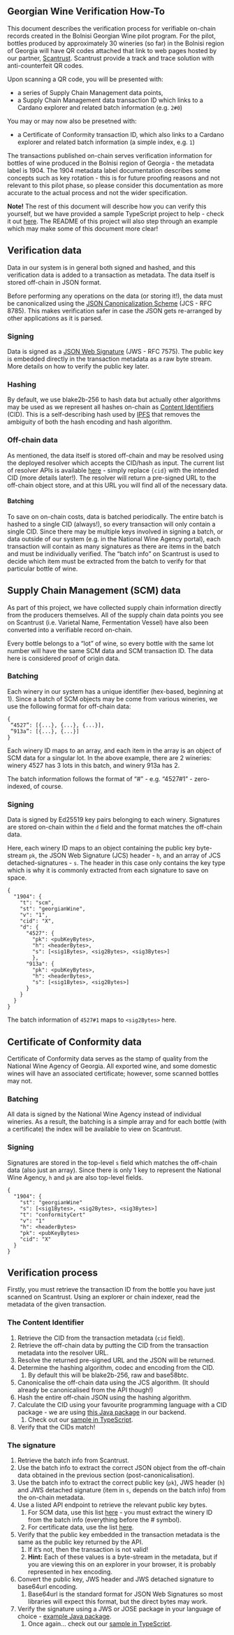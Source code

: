 ## Georgian Wine Verification How-To
This document describes the verification process for verifiable on-chain records created in the Bolnisi Georgian Wine pilot program.
For the pilot, bottles produced by approximately 30 wineries (so far) in the Bolnisi region of Georgia will have QR codes attached that link to web pages hosted by our partner, [Scantrust](https://www.scantrust.com/).
Scantrust provide a track and trace solution with anti-counterfeit QR codes.

Upon scanning a QR code, you will be presented with:
- a series of Supply Chain Management data points,
- a Supply Chain Management data transaction ID which links to a Cardano explorer and related batch information (e.g. `2#0`)

You may or may now also be presetned with:
- a Certificate of Conformity transaction ID, which also links to a Cardano explorer and related batch information (a simple index, e.g. `1`)

The transactions published on-chain serves verification information for bottles of wine produced in the Bolnisi region of Georgia - the metadata label is 1904.
The 1904 metadata label documentation describes some concepts such as key rotation - this is for future proofing reasons and not relevant to this pilot phase, so please consider this documentation as more accurate to the actual process and not the wider specification.

**Note!** The rest of this document will describe how you can verify this yourself, but we have provided a sample TypeScript project to help - check it out [here](./verification-scripts/).
The README of this project will also step through an example which may make some of this document more clear!

## Verification data
Data in our system is in general both signed and hashed, and this verification data is added to a transaction as metadata.
The data itself is stored off-chain in JSON format.

Before performing any operations on the data (or storing it!), the data must be canonicalized using the [JSON Canonicalization Scheme](https://www.rfc-editor.org/rfc/rfc8785) (JCS - RFC 8785).
This makes verification safer in case the JSON gets re-arranged by other applications as it is parsed.

### Signing
Data is signed as a [JSON Web Signature](https://datatracker.ietf.org/doc/html/rfc7515) (JWS - RFC 7575). 
The public key is embedded directly in the transaction metadata as a raw byte stream.
More details on how to verify the public key later.

### Hashing
By default, we use blake2b-256 to hash data but actually other algorithms may be used as we represent all hashes on-chain as [Content Identifiers](https://github.com/multiformats/cid) (CID).
This is a self-describing hash used by [IPFS](https://ipfs.tech/) that removes the ambiguity of both the hash encoding and hash algorithm.

### Off-chain data
As mentioned, the data itself is stored off-chain and may be resolved using the deployed resolver which accepts the CID/hash as input.
The current list of resolver APIs is available [here](./apis/OFFCHAIN) - simply replace `{cid}` with the intended CID (more details later!).
The resolver will return a pre-signed URL to the off-chain object store, and at this URL you will find all of the necessary data.

#### Batching
To save on on-chain costs, data is batched periodically.
The entire batch is hashed to a single CID (always!), so every transaction will only contain a single CID.
Since there may be multiple keys involved in signing a batch, or data outside of our system (e.g. in the National Wine Agency portal), each transaction will contain as many signatures as there are items in the batch and must be individually verified.
The “batch info” on Scantrust is used to decide which item must be extracted from the batch to verify for that particular bottle of wine.

## Supply Chain Management (SCM) data
As part of this project, we have collected supply chain information directly from the producers themselves.
All of the supply chain data points you see on Scantrust (i.e. Varietal Name, Fermentation Vessel) have also been converted into a verifiable record on-chain.

Every bottle belongs to a “lot” of wine, so every bottle with the same lot number will have the same SCM data and SCM transaction ID.
The data here is considered proof of origin data.

### Batching
Each winery in our system has a unique identifier (hex-based, beginning at 1).
Since a batch of SCM objects may be come from various wineries, we use the following format for off-chain data:
```
{
 “4527”: [{...}, {...}, {...}],
 “913a”: [{...}, {...}]
}
```

Each winery ID maps to an array, and each item in the array is an object of SCM data for a singular lot.
In the above example, there are 2 wineries: winery 4527 has 3 lots in this batch, and winery 913a has 2.

The batch information follows the format of “<wineryId>#<indexInArray>” - e.g. “4527#1” - zero-indexed, of course.

### Signing
Data is signed by Ed25519 key pairs belonging to each winery.
Signatures are stored on-chain within the `d` field and the format matches the off-chain data.

Here, each winery ID maps to an object containing the public key byte-stream `pk`, the JSON Web Signature (JCS) header - `h`, and an array of JCS detached-signatures - `s`.
The header in this case only contains the key type which is why it is commonly extracted from each signature to save on space.

```
{
  "1904": {
    "t": "scm",
    "st": "georgianWine",
    "v": "1",
    "cid": "X",
    "d": {
      "4527": {
        "pk": <pubKeyBytes>,
        "h": <headerBytes>,
        "s": [<sig1Bytes>, <sig2Bytes>, <sig3Bytes>]
	    },
      "913a": {
        "pk": <pubKeyBytes>,
        "h": <headerBytes>,
        "s": [<sig1Bytes>, <sig2Bytes>]
      }
    }
  }
}
```
The batch information of `4527#1` maps to `<sig2Bytes>` here.

## Certificate of Conformity data
Certificate of Conformity data serves as the stamp of quality from the National Wine Agency of Georgia.
All exported wine, and some domestic wines will have an associated certificate; however, some scanned bottles may not.

### Batching
All data is signed by the National Wine Agency instead of individual wineries.
As a result, the batching is a simple array and for each bottle (with a certificate) the index will be available to view on Scantrust.

### Signing
Signatures are stored in the top-level `s` field which matches the off-chain data (also just an array).
Since there is only 1 key to represent the National Wine Agency, `h` and `pk` are also top-level fields.

```
{
  "1904": {
    "st": "georgianWine"
    "s": [<sig1Bytes>, <sig2Bytes>, <sig3Bytes>]
    "t": "conformityCert"
    "v": "1"
    "h": <headerBytes>
    "pk": <pubKeyBytes>
    "cid": "X"
  }
}
```

## Verification process
Firstly, you must retrieve the transaction ID from the bottle you have just scanned on Scantrust.
Using an explorer or chain indexer, read the metadata of the given transaction.

### The Content Identifier
1. Retrieve the CID from the transaction metadata (`cid` field).
2. Retrieve the off-chain data by putting the CID from the transaction metadata into the resolver URL.
3. Resolve the returned pre-signed URL and the JSON will be returned.
4. Determine the hashing algorithm, codec and encoding from the CID.
    1. By default this will be blake2b-256, raw and base58btc.
5. Canonicalise the off-chain data using the JCS algorithm. (It should already be canonicalised from the API though!)
6. Hash the entire off-chain JSON using the hashing algorithm.
7. Calculate the CID using your favourite programming language with a CID package - we are using [this Java package](https://github.com/ipld/java-cid) in our backend.
    1. Check out our [sample in TypeScript](./verification-scripts/).
8. Verify that the CIDs match!

### The signature
1. Retrieve the batch info from Scantrust.
2. Use the batch info to extract the correct JSON object from the off-chain data obtained in the previous section (post-canonicalisation).
3. Use the batch info to extract the correct public key (`pk`), JWS header (`h`) and JWS detached signature (item in `s`, depends on the batch info) from the on-chain metadata.
4. Use a listed API endpoint to retrieve the relevant public key bytes.
    1. For SCM data, use this list [here](./apis/WINERY_PUBLIC_KEYS) - you must extract the winery ID from the batch info (everything before the # symbol).
    2. For certificate data, use the list [here](./apis/NWA_PUBLIC_KEY).
5. Verify that the public key embedded in the transaction metadata is the same as the public key returned by the API.
    1. If it’s not, then the transaction is not valid!
    2. **Hint:** Each of these values is a byte-stream in the metadata, but if you are viewing this on an explorer in your browser, it is probably represented in hex encoding.
6. Convert the public key, JWS header and JWS detached signature to base64url encoding.
    1. Base64url is the standard format for JSON Web Signatures so most libraries will expect this format, but the direct bytes may work.
7. Verify the signature using a JWS or JOSE package in your language of choice - [example Java package](https://mvnrepository.com/artifact/com.nimbusds/nimbus-jose-jwt).
    1. Once again... check out our [sample in TypeScript](./verification-scripts/).
